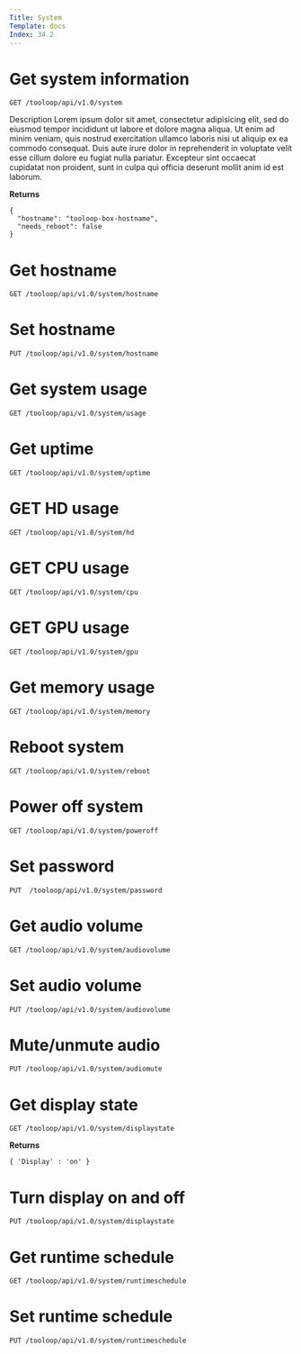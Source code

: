 ```yaml
---
Title: System
Template: docs
Index: 34.2
---
```


# Get system information

    GET /tooloop/api/v1.0/system

Description Lorem ipsum dolor sit amet, consectetur adipisicing elit, sed do eiusmod tempor incididunt ut labore et dolore magna aliqua. Ut enim ad minim veniam, quis nostrud exercitation ullamco laboris nisi ut aliquip ex ea commodo consequat. Duis aute irure dolor in reprehenderit in voluptate velit esse cillum dolore eu fugiat nulla pariatur. Excepteur sint occaecat cupidatat non proident, sunt in culpa qui officia deserunt mollit anim id est laborum.

**Returns**
<pre><code class="language-json">{
  "hostname": "tooloop-box-hostname",
  "needs_reboot": false
}</code></pre>


# Get hostname

    GET /tooloop/api/v1.0/system/hostname


# Set hostname

    PUT /tooloop/api/v1.0/system/hostname


# Get system usage

    GET /tooloop/api/v1.0/system/usage


# Get uptime

    GET /tooloop/api/v1.0/system/uptime


# GET HD usage

    GET /tooloop/api/v1.0/system/hd


# GET CPU usage

    GET /tooloop/api/v1.0/system/cpu

# GET GPU usage

    GET /tooloop/api/v1.0/system/gpu


# Get memory usage

    GET /tooloop/api/v1.0/system/memory



# Reboot system

    GET /tooloop/api/v1.0/system/reboot


# Power off system

    GET /tooloop/api/v1.0/system/poweroff


# Set password

    PUT  /tooloop/api/v1.0/system/password


# Get audio volume

    GET /tooloop/api/v1.0/system/audiovolume


# Set audio volume

    PUT /tooloop/api/v1.0/system/audiovolume


# Mute/unmute audio

    PUT /tooloop/api/v1.0/system/audiomute


# Get display state

    GET /tooloop/api/v1.0/system/displaystate

**Returns**
<pre><code class="language-json">{ 'Display' : 'on' }</code></pre>


# Turn display on and off

    PUT /tooloop/api/v1.0/system/displaystate


# Get runtime schedule

    GET /tooloop/api/v1.0/system/runtimeschedule


# Set runtime schedule

    PUT /tooloop/api/v1.0/system/runtimeschedule
